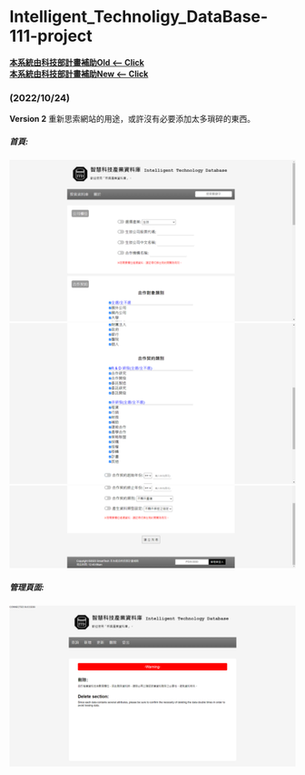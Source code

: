 # Intelligent_Technoligy_DataBase-111-project

[**本系統由科技部計畫補助Old <-- Click**](http://140.113.117.117:88/biotech/index.php?accesscheck=%2Fbiotech%2Fcontract.php) <br>
[**本系統由科技部計畫補助New <-- Click**](http://localhost:8888/smarttech_v2/MainPage.php)

### (2022/10/24)
**Version 2**
重新思索網站的用途，或許沒有必要添加太多瑣碎的東西。

##### 首頁:
![This is an image](Screenshot_1.png)
![This is an image](Screenshot_2.png)
![This is an image](Screenshot_3.png)
##### 管理頁面:
![This is an image](Screenshot_4.png)
